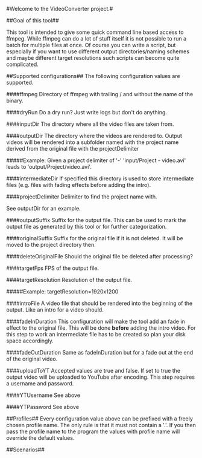#Welcome to the VideoConverter project.#

##Goal of this tool##

This tool is intended to give some quick command line based access to ffmpeg. 
While ffmpeg can do a lot of stuff itself it is not possible to run a batch for multiple files at once.
Of course you can write a script, but especially if you want to use different output 
directories/naming schemes and maybe different target resolutions such scripts can become quite complicated.

##Supported configurations##
The following configuration values are supported.

####ffmpeg
Directory of ffmpeg with trailing / and without the name of the binary.

####dryRun
Do a dry run? Just write logs but don't do anything.

####inputDir
The directory where all the video files are taken from.

####outputDir
The directory where the videos are rendered to. Output videos will be rendered into a subfolder named with the project name derived from the original file with the projectDelimiter

#####Example:
	 Given a project delimiter of '-' 'input/Project - video.avi' leads to 'output/Project/video.avi'.
	
####intermediateDir
If specified this directory is used to store intermediate files (e.g. files with fading effects before adding the intro).

####projectDelimiter
Delimiter to find the project name with.

See outputDir for an example.

####outputSuffix
Suffix for the output file. This can be used to mark the output file as generated by this tool or for further categorization.

####originalSuffix
Suffix for the original file if it is not deleted. It will be moved to the project directory then.

####deleteOriginalFile
Should the original file be deleted after processing?

####targetFps
FPS of the output file.

####targetResolution
Resolution of the output file. 

#####Example:
	targetResolution=1920x1200

####introFile
A video file that should be rendered into the beginning of the output. Like an intro for a video should.

####fadeInDuration
This configuration will make the tool add an fade in effect to the original file. This will be done **before** adding the intro video. For this step to work an intermediate file
has to be created so plan your disk space accordingly.

####fadeOutDuration
Same as fadeInDuration but for a fade out at the end of the original video.

####uploadToYT
Accepted values are true and false. If set to true the output video will be uploaded to YouTube after encoding. This step requires a username and password.

####YTUsername
See above

####YTPassword
See above

##Profiles##
Every configuration value above can be prefixed with a freely chosen profile name. The only rule is that it must not contain a '.'.
If you then pass the profile name to the program the values with profile name will override the default values.

##Scenarios##


 
 